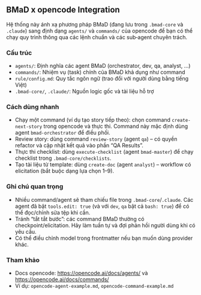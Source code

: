 ## BMaD x opencode Integration

Hệ thống này ánh xạ phương pháp BMaD (đang lưu trong `.bmad-core` và `.claude`) sang định dạng `agents/` và `commands/` của opencode để bạn có thể chạy quy trình thông qua các lệnh chuẩn và các sub‑agent chuyên trách.

### Cấu trúc

- `agents/`: Định nghĩa các agent BMaD (orchestrator, dev, qa, analyst, …)
- `commands/`: Nhiệm vụ (task) chính của BMaD khả dụng như command
- `rule/config.md`: Quy tắc ngôn ngữ (trao đổi với người dùng bằng tiếng Việt)
- `.bmad-core/`, `.claude/`: Nguồn logic gốc và tài liệu hỗ trợ

### Cách dùng nhanh

- Chạy một command (ví dụ tạo story tiếp theo): chọn command `create-next-story` trong opencode và thực thi. Command này mặc định dùng agent `bmad-orchestrator` để điều phối.
- Review story: dùng command `review-story` (agent `qa`) – có quyền refactor và cập nhật kết quả vào phần “QA Results”.
- Thực thi checklist: dùng `execute-checklist` (agent `bmad-master`) để chạy checklist trong `.bmad-core/checklists`.
- Tạo tài liệu từ template: dùng `create-doc` (agent `analyst`) – workflow có elicitation (bắt buộc dạng lựa chọn 1–9).

### Ghi chú quan trọng

- Nhiều command/agent sẽ tham chiếu file trong `.bmad-core`/`.claude`. Các agent đã bật `tools.edit: true` (và với `dev`, `qa` bật cả `bash: true`) để có thể đọc/chỉnh sửa tệp khi cần.
- Tránh “tắt tắt bước”: các command BMaD thường có checkpoint/elicitation. Hãy làm tuần tự và đợi phản hồi người dùng khi có yêu cầu.
- Có thể điều chỉnh model trong frontmatter nếu bạn muốn dùng provider khác.

### Tham khảo

- Docs opencode: https://opencode.ai/docs/agents/ và https://opencode.ai/docs/commands/
- Ví dụ: `opencode-agent-example.md`, `opencode-command-example.md`

